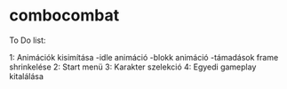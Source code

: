 ﻿# combocombat
 
To Do list: 

  1: Animációk kisimítása 
    -idle animáció 
    -blokk animáció 
    -támadások frame shrinkelése 
  2: Start menü 
  3: Karakter szelekció 
  4: Egyedi gameplay kitalálása 
